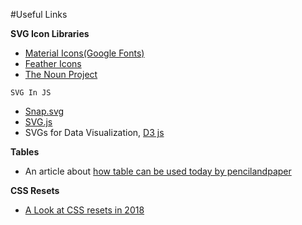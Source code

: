 #Useful Links

**SVG Icon Libraries**
- [Material Icons(Google Fonts)](https://fonts.google.com/icons)
- [Feather Icons](https://feathericons.com/)
- [The Noun Project](https://thenounproject.com/browse/icons/term/free/?iconspage=1)

`SVG In JS`

- [Snap.svg](http://snapsvg.io/)
- [SVG.js](https://svgjs.dev/docs/3.0/)
- SVGs for Data Visualization, [D3 js](https://d3js.org/)

**Tables**
- An article about [how table can be used today by pencilandpaper](https://pencilandpaper.io/articles/ux-pattern-analysis-enterprise-data-tables/)

**CSS Resets**
- [A Look at CSS resets in 2018](https://bitsofco.de/a-look-at-css-resets-in-2018/)